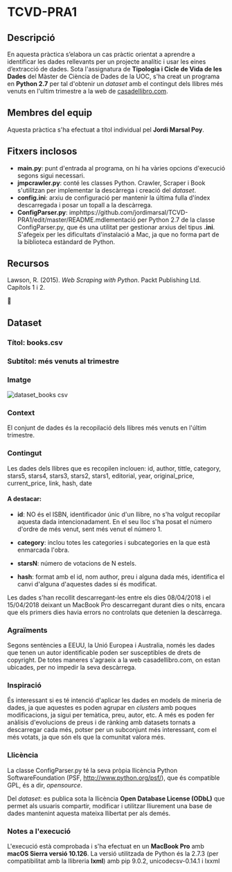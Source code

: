# TCVD-PRA1
## Descripció
En aquesta pràctica s’elabora un cas pràctic orientat a aprendre a identificar les dades rellevants per un projecte analític i usar les eines d’extracció de dades.
Sota l'assignatura de **Tipologia i Cicle de Vida de les Dades** del Màster de Ciència de Dades de la UOC, s'ha creat un programa en **Python 2.7** per tal d'obtenir un *dataset* amb el contingut dels llibres més venuts en l'ultim trimestre a la web de [casadellibro.com](https://www.casadellibro.com).


## Membres del equip
Aquesta pràctica s'ha efectuat a títol individual pel **Jordi Marsal Poy**.


## Fitxers inclosos
* **main.py**: punt d'entrada al programa, on hi ha vàries opcions d'execució segons sigui necessari.
* **jmpcrawler.py**: conté les classes Python. Crawler, Scraper i Book s'utilitzan per implementar la descàrrega i creació del *dataset*.
* **config.ini**: arxiu de configuració per mantenir la última fulla d'índex descarregada i posar un topall a la descàrrega.
* **ConfigParser.py**: imphttps://github.com/jordimarsal/TCVD-PRA1/edit/master/README.mdlementació per Python 2.7 de la classe ConfigParser.py, que és una utilitat per gestionar arxius del tipus **.ini**. S'afegeix per les dificultats d'instalació a Mac, ja que no forma part de la biblioteca estàndard de Python.


## Recursos
Lawson, R. (2015). *Web Scraping with Python*. Packt Publishing Ltd. Capítols 1 i 2.


 :small_blue_diamond:
 

## Dataset
### Títol: books.csv
### Subtítol: més venuts al trimestre
### Imatge
![dataset_books csv](https://user-images.githubusercontent.com/7162023/38779497-af3b6836-40c9-11e8-8868-693fe206a648.jpg)

### Context
El conjunt de dades és la recopilació dels llibres més venuts en l'últim trimestre.


### Contingut
Les dades dels llibres que es recopilen inclouen:
id, author, tittle, category, stars5, stars4, stars3, stars2, stars1, editorial, year, original_price, current_price, link, hash, date
#### A destacar:
 * **id**: NO és el ISBN, identificador únic d'un llibre, no s'ha volgut recopilar aquesta dada intencionadament. En el seu lloc s'ha posat el número d'ordre de més venut, sent més venut el número 1.

 * **category**: inclou totes les categories i subcategories en la que està enmarcada l'obra.

 * **starsN**: número de votacions de N estels.

 * **hash**: format amb el id, nom author, preu i alguna dada més, identifica el canvi d'alguna d'aquestes dades si és modificat.

Les dades s'han recollit descarregant-les entre els dies 08/04/2018 i el 15/04/2018 deixant un MacBook Pro descarregant durant dies o nits, encara que els primers dies havia errors no controlats que detenien la descàrrega.

### Agraïments
Segons sentències a EEUU, la Unió Europea i Australia, només les dades que tenen un autor identificable poden ser susceptibles de drets de copyright. De totes maneres s'agraeix a la web casadellibro.com, on estan ubicades, per no impedir la seva descàrrega.

### Inspiració
És interessant si es té intenció d'aplicar les dades en models de mineria de dades, ja que aquestes es poden agrupar en *clusters* amb poques modificacions, ja sigui per temàtica, preu, autor, etc. A més es poden fer anàlisis d'evolucions de preus i de rànking amb datasets tornats a descarregar cada més, potser per un subconjunt més interessant, com el més votats, ja que són els que la comunitat valora més.

### Llicència
La classe ConfigParser.py té la seva pròpia llicència Python SoftwareFoundation (PSF, http://www.python.org/psf/), que és compatible GPL, és a dir, *opensource*.

Del *dataset*: es publica sota la llicència **Open Database License (ODbL)** que permet als usuaris compartir, modificar i utilitzar lliurement una base de dades mantenint aquesta mateixa llibertat per als demés.

### Notes a l'execució
L'execució està comprobada i s'ha efectuat en un **MacBook Pro** amb **macOS Sierra versió 10.126**. La versió utilitzada de Python és la 2.7.3 (per compatibilitat amb la llibreria **lxml**) amb pip 9.0.2, unicodecsv-0.14.1 i lxxml
